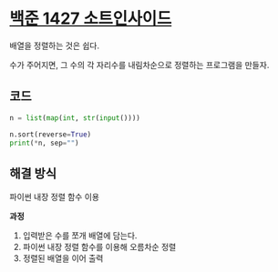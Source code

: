 # [백준 1427 소트인사이드](https://www.acmicpc.net/problem/1427)

배열을 정렬하는 것은 쉽다.

수가 주어지면, 그 수의 각 자리수를 내림차순으로 정렬하는 프로그램을 만들자.

## 코드

```python
n = list(map(int, str(input())))

n.sort(reverse=True)
print(*n, sep="")
```

## 해결 방식

파이썬 내장 정렬 함수 이용

**과정**

1. 입력받은 수를 쪼개 배열에 담는다.
2. 파이썬 내장 정렬 함수를 이용해 오름차순 정렬
3. 정렬된 배열을 이어 출력